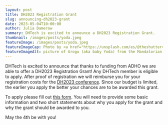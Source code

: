 ```yaml
---
layout: post
title: DH2023 Registration Grant
slug: announcing-dh2023-grant
date: 2023-05-04T10:00:00
author: Julia Damerow
summary: DHTech is excited to announce a DH2023 Registration Grant.
thumbnail: /images/posts/yoda.jpeg
featureImage: /images/posts/yoda.jpeg
featureImageCap: Photo by <a href="https://unsplash.com/es/@theshuttervision?utm_source=unsplash&utm_medium=referral&utm_content=creditCopyText">Jonathan Cooper</a> on <a href="https://unsplash.com/photos/R8L1l9RN198?utm_source=unsplash&utm_medium=referral&utm_content=creditCopyText">Unsplash</a>
featureImageAlt: picture of Grogu (aka baby Yoda) from the Mandalorian
---
```


DHTech is excited to announce that thanks to funding from ADHO we are able to offer a DH2023 Registration Grant! Any DHTech member is eligible to apply. After proof of registration we will reimburse you for your registration costs for the [DH2023 conference](https://dh2023.adho.org/). Since our budget is limited, the earlier you apply the better your chances are to be awarded this grant.

To apply please fill out [this form](https://forms.gle/MQ2HD68dEtsLg6Ca7). You will need to provide some basic information and two short statements about why you apply for the grant and why the grant should be awarded to you.

May the 4th be with you!
